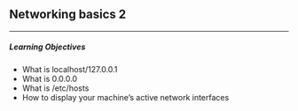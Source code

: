 ## Networking basics 2

----

##### Learning Objectives 

- What is localhost/127.0.0.1
- What is 0.0.0.0
- What is /etc/hosts
- How to display your machine’s active network interfaces